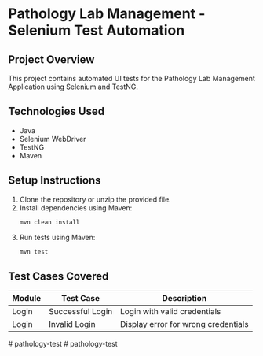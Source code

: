 # Pathology Lab Management - Selenium Test Automation

## Project Overview
This project contains automated UI tests for the Pathology Lab Management Application using Selenium and TestNG.

## Technologies Used
- Java
- Selenium WebDriver
- TestNG
- Maven

## Setup Instructions
1. Clone the repository or unzip the provided file.
2. Install dependencies using Maven:
    ```sh
    mvn clean install
    ```
3. Run tests using Maven:
    ```sh
    mvn test
    ```

## Test Cases Covered
| Module | Test Case | Description |
|--|--|--|
| Login | Successful Login | Login with valid credentials |
| Login | Invalid Login | Display error for wrong credentials |
#   p a t h o l o g y - t e s t  
 #   p a t h o l o g y - t e s t  
 